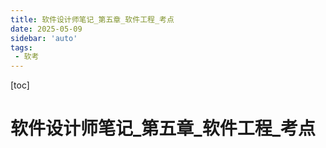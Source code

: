 ```yaml
---
title: 软件设计师笔记_第五章_软件工程_考点
date: 2025-05-09
sidebar: 'auto'
tags:
 - 软考
---
```


[toc]

# 软件设计师笔记_第五章_软件工程_考点
